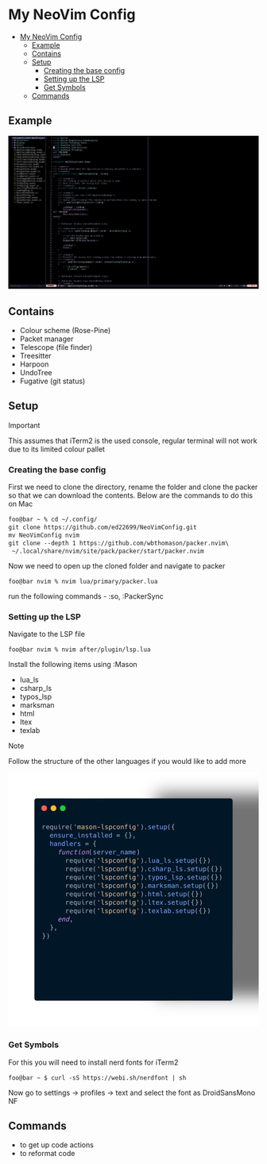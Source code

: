 # My NeoVim Config

<!--toc:start-->
- [My NeoVim Config](#my-neovim-config)
  - [Example](#example)
  - [Contains](#contains)
  - [Setup](#setup)
    - [Creating the base config](#creating-the-base-config)
    - [Setting up the LSP](#setting-up-the-lsp)
    - [Get Symbols](#get-symbols)
  - [Commands](#commands)
<!--toc:end-->

## Example
![Screenshot](./images/demo.png)

## Contains
- Colour scheme (Rose-Pine)
- Packet manager 
- Telescope (file finder)
- Treesitter
- Harpoon
- UndoTree
- Fugative (git status)

## Setup
> [!IMPORTANT]
> This assumes that iTerm2 is the used console, regular terminal will not
work due to its limited colour pallet

### Creating the base config
First we need to clone the directory, rename the folder and clone the 
packer so that we can download the contents. Below are the commands to 
do this on Mac
```Console
foo@bar ~ % cd ~/.config/
git clone https://github.com/ed22699/NeoVimConfig.git
mv NeoVimConfig nvim
git clone --depth 1 https://github.com/wbthomason/packer.nvim\
 ~/.local/share/nvim/site/pack/packer/start/packer.nvim
```
Now we need to open up the cloned folder and navigate to packer
```Console 
foo@bar nvim % nvim lua/primary/packer.lua
```
run the following commands - :so, :PackerSync
### Setting up the LSP
Navigate to the LSP file 
```Console
foo@bar nvim % nvim after/plugin/lsp.lua
```
Install the following items using :Mason
- lua_ls
- csharp_ls
- typos_lsp
- marksman
- html
- ltex
- texlab
> [!NOTE]
> Follow the structure of the other languages if you would like to add more

![Screenshot](./images/carbon.png)
### Get Symbols
For this you will need to install nerd fonts for iTerm2
```Console
foo@bar ~ $ curl -sS https://webi.sh/nerdfont | sh
```
Now go to settings -> profiles -> text and select the font as DroidSansMono NF
## Commands 
- <F4> to get up code actions
- <F3> to reformat code

